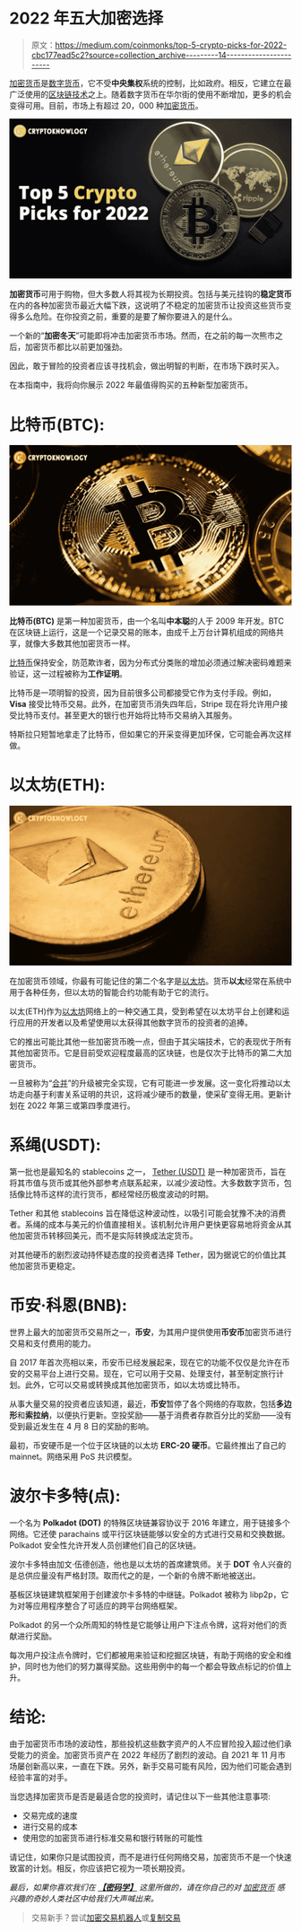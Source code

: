 # 2022 年五大加密选择

> 原文：<https://medium.com/coinmonks/top-5-crypto-picks-for-2022-cbc177ead5c2?source=collection_archive---------14----------------------->

[加密货币](https://cryptoknowlogy.com/)是[数字货币](https://cryptoknowlogy.com/euro-cbdc-is-coming/)，它不受**中央集权**系统的控制，比如政府。相反，它建立在最广泛使用的[区块链技术](https://cryptoknowlogy.com/what-is-blockchain-and-how-does-it-work/)之上。随着数字货币在华尔街的使用不断增加，更多的机会变得可用。目前，市场上有超过 20，000 种[加密货币](https://cryptoknowlogy.com/different-types-of-cryptocurrency/)。

![](img/0ecb691e5970ba78a139a7e08a40365d.png)

**加密货币**可用于购物，但大多数人将其视为长期投资。包括与美元挂钩的**稳定货币**在内的各种加密货币最近大幅下跌，这说明了不稳定的加密货币让投资这些货币变得多么危险。在你投资之前，重要的是要了解你要进入的是什么。

一个新的“**加密冬天**”可能即将冲击加密货币市场。然而，在之前的每一次熊市之后，加密货币都比以前更加强劲。

因此，敢于冒险的投资者应该寻找机会，做出明智的判断，在市场下跌时买入。

在本指南中，我将向你展示 2022 年最值得购买的五种新型加密货币。

# 比特币(BTC):

![](img/7167efc223c54ac2028637fcca66d6aa.png)

**比特币(BTC)** 是第一种加密货币，由一个名叫**中本聪**的人于 2009 年开发。BTC 在区块链上运行，这是一个记录交易的账本，由成千上万台计算机组成的网络共享，就像大多数其他加密货币一样。

[比特币](https://bitcoin.org/en/)保持安全，防范欺诈者，因为分布式分类账的增加必须通过解决密码难题来验证，这一过程被称为**工作证明**。

比特币是一项明智的投资，因为目前很多公司都接受它作为支付手段。例如， **Visa** 接受比特币交易。此外，在加密货币消失四年后，Stripe 现在将允许用户接受比特币支付。甚至更大的银行也开始将比特币交易纳入其服务。

特斯拉只短暂地拿走了比特币，但如果它的开采变得更加环保，它可能会再次这样做。

# 以太坊(ETH):

![](img/62cb208863937d0cbedb122309beea4b.png)

在加密货币领域，你最有可能记住的第二个名字是[以太坊](https://cryptoknowlogy.com/what-is-ethereum/)。货币**以太**经常在系统中用于各种任务，但以太坊的智能合约功能有助于它的流行。

以太(ETH)作为[以太坊](https://cryptoknowlogy.com/ethereum-merge-explained/)网络上的一种交通工具，受到希望在以太坊平台上创建和运行应用的开发者以及希望使用以太获得其他数字货币的投资者的追捧。

它的推出可能比其他一些加密货币晚一点，但由于其尖端技术，它的表现优于所有其他加密货币。它是目前受欢迎程度最高的区块链，也是仅次于比特币的第二大加密货币。

一旦被称为“[合并](https://cryptoknowlogy.com/ethereum-merge-explained/)”的升级被完全实现，它有可能进一步发展。这一变化将推动以太坊走向基于利害关系证明的共识，这将减少硬币的数量，使采矿变得无用。更新计划在 2022 年第三或第四季度进行。

# 系绳(USDT):

第一批也是最知名的 stablecoins 之一， [Tether (USDT)](https://cryptoknowlogy.com/what-are-altcoins/) 是一种加密货币，旨在将其市值与货币或其他外部参考点联系起来，以减少波动性。大多数数字货币，包括像比特币这样的流行货币，都经常经历极度波动的时期。

Tether 和其他 stablecoins 旨在降低这种波动性，以吸引可能会犹豫不决的消费者。系绳的成本与美元的价值直接相关。该机制允许用户更快更容易地将资金从其他加密货币转移回美元，而不是实际转换成法定货币。

对其他硬币的剧烈波动持怀疑态度的投资者选择 Tether，因为据说它的价值比其他加密货币更稳定。

# 币安·科恩(BNB):

世界上最大的加密货币交易所之一，**币安**，为其用户提供使用**币安币**加密货币进行交易和支付费用的能力。

自 2017 年首次亮相以来，币安币已经发展起来，现在它的功能不仅仅是允许在币安的交易平台上进行交易。现在，它可以用于交易、处理支付，甚至制定旅行计划。此外，它可以交易或转换成其他加密货币，如以太坊或比特币。

从事大量交易的投资者应该知道，最近，**币安**暂停了各个网络的存取款，包括**多边形**和**索拉纳**，以便执行更新。空投奖励——基于消费者存款百分比的奖励——没有受到最近发生在 4 月 8 日的奖励的影响。

最初，币安硬币是一个位于区块链的以太坊 **ERC-20 硬币**。它最终推出了自己的 mainnet。网络采用 PoS 共识模型。

# 波尔卡多特(点):

一个名为 **Polkadot (DOT)** 的特殊区块链兼容协议于 2016 年建立，用于链接多个网络。它还使 parachains 或平行区块链能够以安全的方式进行交易和交换数据。Polkadot 安全性允许开发人员创建他们自己的区块链。

波尔卡多特由加文·伍德创造，他也是以太坊的首席建筑师。关于 **DOT** 令人兴奋的是总供应量没有严格封顶。取而代之的是，一个新的令牌不断地被送出。

基板区块链建筑框架用于创建波尔卡多特的中继链。Polkadot 被称为 libp2p，它为对等应用程序整合了可适应的跨平台网络框架。

Polkadot 的另一个众所周知的特性是它能够让用户下注点令牌，这将对他们的贡献进行奖励。

每次用户投注点令牌时，它们都被用来验证和挖掘区块链，有助于网络的安全和维护，同时也为他们的努力赢得奖励。这些用例中的每一个都会导致点标记的价值上升。

# 结论:

由于加密货币市场的波动性，那些投机这些数字资产的人不应冒险投入超过他们承受能力的资金。加密货币资产在 2022 年经历了剧烈的波动。自 2021 年 11 月市场屡创新高以来，一直在下跌。另外，新手交易可能有风险，因为他们可能会遇到经验丰富的对手。

当您选择加密货币是否是最适合您的投资时，请记住以下一些其他注意事项:

*   交易完成的速度
*   进行交易的成本
*   使用您的加密货币进行标准交易和银行转账的可能性

请记住，如果你只是试图投资，而不是进行任何网络交易，加密货币不是一个快速致富的计划。相反，你应该把它视为一项长期投资。

*最后，如果你喜欢我们在* [***【密码学】***](https://cryptoknowlogy.com/) *这里所做的，请在你自己的对* [*加密货币*](https://cryptoknowlogy.com/why-cryptocurrency-is-so-volatile/) *感兴趣的奇妙人类社区中给我们大声喊出来。*

> 交易新手？尝试[加密交易机器人](/coinmonks/crypto-trading-bot-c2ffce8acb2a)或[复制交易](/coinmonks/top-10-crypto-copy-trading-platforms-for-beginners-d0c37c7d698c)